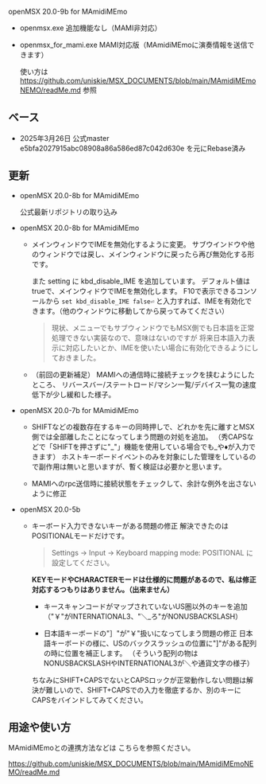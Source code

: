 openMSX 20.0-9b for MAmidiMEmo

- openmsx.exe 
  追加機能なし（MAMI非対応）

- openmsx_for_mami.exe 
  MAMI対応版（MAmidiMEmoに演奏情報を送信できます）

  使い方は 
  https://github.com/uniskie/MSX_DOCUMENTS/blob/main/MAmidiMEmoNEMO/readMe.md
  参照

## ベース

- 2025年3月26日 公式master e5bfa2027915abc08908a86a586ed87c042d630e を元にRebase済み

## 更新

- openMSX 20.0-8b for MAmidiMEmo

	公式最新リポジトリの取り込み

- openMSX 20.0-8b for MAmidiMEmo
  
  - メインウィンドウでIMEを無効化するように変更。
    サブウインドウや他のウィンドウでは戻し、メインウィンドウに戻ったら再び無効化する形です。
  
    また setting に kbd_disable_IME を追加しています。
    デフォルト値はtrueで、メインウィドウでIMEを無効化します。
    F10で表示できるコンソールから
    ```set kbd_disable_IME false⏎```
    と入力すれば、IMEを有効化できます。（他のウィンドウに移動してから戻ってみてください）
  
    > 現状、メニューでもサブウィンドウでもMSX側でも日本語を正常処理できない実装なので、意味はないのですが
    > 将来日本語入力表示に対応したいとか、IMEを使いたい場合に有効化できるようにしておきました。

  - （前回の更新補足）
    MAMIへの通信時に接続チェックを挟むようにしたところ、
    リバースバー/ステートロード/マシン一覧/デバイス一覧の速度低下が少し緩和した様子。
  

- openMSX 20.0-7b for MAmidiMEmo

  - SHIFTなどの複数存在するキーの同時押しで、どれかを先に離すとMSX側では全部離したことになってしまう問題の対処を追加。
    （秀CAPSなどで「SHIFTを押さずに"_"」機能を使用している場合でも_や♦が入力できます）
    ホストキーボードイベントのみを対象にした管理をしているので副作用は無いと思いますが、暫く検証は必要かと思います。
  
  - MAMIへのrpc送信時に接続状態をチェックして、余計な例外を出さないように修正

- openMSX 20.0-5b

  - キーボード入力できないキーがある問題の修正
    解決できたのはPOSITIONALモードだけです。
  
    > Settings → Input → Keyboard mapping mode: POSITIONAL に設定してください。
  
    **KEYモードやCHARACTERモードは仕様的に問題があるので、私は修正対応するつもりはありません。（出来ません）**
  
    - キースキャンコードがマップされていないUS圏以外のキーを追加
      （"￥"がINTERNATIONAL3、"＼_ろ"がNONUSBACKSLASH）
  
    - 日本語キーボードの"］"が"￥"扱いになってしまう問題の修正
      日本語キーボードの様に、USのバックスラッシュの位置に"]"がある配列の時に位置を補正します。
      （そういう配列の物はNONUSBACKSLASHやINTERNATIONAL3が＼や通貨文字の様子）
  
    ちなみにSHIFT+CAPSでないとCAPSロックが正常動作しない問題は解決が難しいので、SHIFT+CAPSでの入力を徹底するか、別のキーにCAPSをバインドしてみてください。

## 用途や使い方

MAmidiMEmoとの連携方法などは
こちらを参照ください。

https://github.com/uniskie/MSX_DOCUMENTS/blob/main/MAmidiMEmoNEMO/readMe.md

